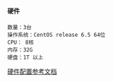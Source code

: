 ####  硬件

	数量：3台
	操作系统：CentOS release 6.5 64位 
	CPU： 8核 
	内存：32G
	硬盘：1T 以上 	


[硬件配置参考文档](https://www.elastic.co/guide/en/elasticsearch/guide/current/hardware.html)
    
    
    
    

